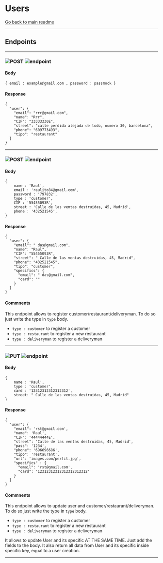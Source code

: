  
 # Users
 [Go back to main readme](../../README.md)

---

 
## Endpoints
---
### ![POST](https://img.shields.io/static/v1?label=&message=POST&color=green)  ![endpoint](https://img.shields.io/static/v1?label=&message=/login&color=000000)   
  
 #### Body 
```
{ email : example@gmail.com , password : passmock } 
``` 
 #### Response  
```
{
  "user": {
    "email": "rrr@gmail.com",
    "name": "Rrr",
    "CIF": "33333330E",
    "street": "calle perdida alejada de todo, numero 30, barcelona",
    "phone": "609773493",
    "tipo": "restaurant"
  }
}
``` 
--- 

### ![POST](https://img.shields.io/static/v1?label=&message=POST&color=green)  ![endpoint](https://img.shields.io/static/v1?label=&message=/register&color=000000)   
  
 #### Body 
```
{
    name : 'Raul',
    email : 'raulito84@gmail.com',
    password : '797832',
    type : 'customer',
    CIF : '55455093R',
    street : 'Calle de las ventas destruidas, 45, Madrid',
    phone : '432521545',
}
``` 
 #### Response 
```
{
  "user": {
    "email": " das@gmail.com",
    "name": "Raul",
    "CIF": "55455093R",
    "street": " Calle de las ventas destruidas, 45, Madrid",
    "phone": "432521545",
    "tipo": "customer",
    "specifics": {
      "email": " das@gmail.com",
      "card": ""
    }
  }
}
```
 #### Commnents

  This endpoint allows to register customer/restaurant/deliveryman. To do so just write the type in `type` body.
  * `type : customer` to register a customer
  * `type : restaurant` to register a new restaurant
  * `type : deliveryman`  to register a deliveryman

---


### ![PUT](https://img.shields.io/static/v1?label=&message=PUT&color=orange)  ![endpoint](https://img.shields.io/static/v1?label=&message=/user/:email&color=000000)   
  
 #### Body 
```
{
    name : 'Raul',
    type : 'customer',
    card : '12312312312312312',
    street: " Calle de las ventas destruidas, 45, Madrid"
}
``` 
 #### Response 
```
{
  "user": {
    "email": 'rst@gmail.com',
    "name": 'Raul',
    "CIF": '44444444E',
    "street": 'Calle de las ventas destruidas, 45, Madrid',
    "pass": '1234',
    "phone": '696696686',
    "tipo": 'restaurant',
    "url": 'images.com/perfil.jpg',
    "specifics" : {
      "email": 'rst@gmail.com',
      "card": '12312312312312312312312'
    }
  }
}
```
 #### Commnents

  This endpoint allows to update user and customer/restaurant/deliveryman. To do so just write the type in `type` body.
  * `type : customer` to register a customer
  * `type : restaurant` to register a new restaurant
  * `type : deliveryman`  to register a deliveryman

  It allows to update User and its specific AT THE SAME TIME. Just add the fields to the body.
  It also return all data from User and its specific inside specific key, equal to a user creation.

--- 


